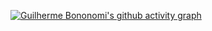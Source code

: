 [![Guilherme Bononomi's github activity graph](https://github-readme-activity-graph.vercel.app/graph?username=GuilhermeBononomi&theme=xcode&hide_border=true)](https://github.com/ashutosh00710/github-readme-activity-graph)
